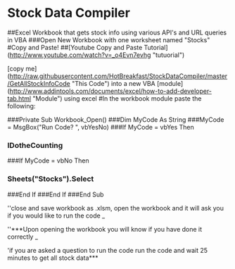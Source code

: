 # Stock Data Compiler
##Excel Workbook that gets stock info using various API's and URL queries in VBA
###Open New Workbook with one worksheet named "Stocks"
#Copy and Paste! 
##[Youtube Copy and Paste Tutorial]  (http://www.youtube.com/watch?v=_o4Evn7evhg "tutuorial")

[the code]:(StockDataCompiler/README.md)
[copy me]       (http://raw.githubusercontent.com/HotBreakfast/StockDataCompiler/master/GetAllStockInfoCode "This Code") into a new VBA [module]  (http://www.addintools.com/documents/excel/how-to-add-developer-tab.html "Module") using excel
#In the workbook module paste the following:

###Private Sub Workbook_Open()
###Dim MyCode As String
###MyCode = MsgBox("Run Code? ", vbYesNo)
###If MyCode = vbYes Then
###        IDotheCounting
###If MyCode = vbNo Then
###        Sheets("Stocks").Select
###End If
###End If
###End Sub

''close and save workbook as .xlsm, open the workbook and it will ask you if you would like to run the code _
<P/>''***Upon opening the workbook you will know if you have done it correctly _ </P>
<P/>'if you are asked a question to run the code run the code and wait 25 minutes to get all stock data***</P>
